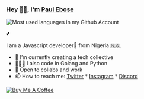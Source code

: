 ### Hey 👋🏽, I'm [Paul Ebose](https://twitter.com/paulebose)

![Most used languages in my Github Account](https://github-readme-stats.vercel.app/api/top-langs/?username=paulebose&layout=compact&hide_border=true&count_private=true)

💕

I am a Javascript developer🚀 from Nigeria 🇳🇬.

- 🌱 I’m currently creating a tech collective
- 👨🏽‍💻 I also code in Golang and Python 
- 💬 Open to collabs and work 
- 📫 How to reach me: [Twitter](https://twitter.com/paulebose) * [Instagram](https://instagram.com/se.tale) * [Discord](https://discord.com/bada)

[
 ![Buy Me A Coffee](https://cdn.buymeacoffee.com/buttons/v2/default-yellow.png)
](https://www.buymeacoffee.com/bada)
